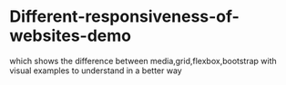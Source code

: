 # Different-responsiveness-of-websites-demo 
which shows the difference between media,grid,flexbox,bootstrap with visual examples to understand in a better way
